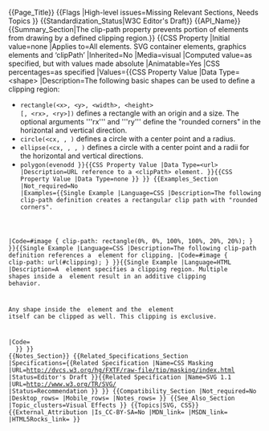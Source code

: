 {{Page_Title}}
{{Flags
|High-level issues=Missing Relevant Sections, Needs Topics
}}
{{Standardization_Status|W3C Editor's Draft}}
{{API_Name}}
{{Summary_Section|The clip-path property prevents portion of elements from drawing by a defined clipping region.}}
{{CSS Property
|Initial value=none
|Applies to=All elements. SVG container elements, graphics elements and ‘clipPath’
|Inherited=No
|Media=visual
|Computed value=as specified, but with <url> values made absolute
|Animatable=Yes
|CSS percentages=as specified
|Values={{CSS Property Value
|Data Type=&lt;shape&gt;
|Description=The following basic shapes can be used to define a clipping region:

* <code>rectangle(&lt;x&gt;, &lt;y&gt;, &lt;width&gt;, &lt;height&gt; [, &lt;rx&gt;, &lt;ry&gt;])</code> defines a rectangle with an origin and a size. The optional arguments '''rx''' and '''ry''' define the "rounded corners" in the horizontal and vertical direction.
* <code>circle(<cx, <cy>, <r>)</code> defines a circle with a center point and a radius.
* <code>ellipse(<cx, <cy>, <rx>, <ry>)</code> defines a circle with a center point and a radii for the horizontal and vertical directions.
* <code>polygon(evenodd
}}{{CSS Property Value
|Data Type=&lt;url&gt;
|Description=URL reference to a &lt;clipPath&gt; element.
}}{{CSS Property Value
|Data Type=none
}}
}}
{{Examples_Section
|Not_required=No
|Examples={{Single Example
|Language=CSS
|Description=The following clip-path definition creates a rectangular clip path with "rounded corners".

|Code=#image {
    clip-path: rectangle(0%, 0%, 100%, 100%, 20%, 20%); 
}
}}{{Single Example
|Language=CSS
|Description=The following clip-path definition references a <clipPath> element for clipping.
|Code=#image {
    clip-path: url(#clipping); 
}
}}{{Single Example
|Language=HTML
|Description=A <clipPath> element specifies a clipping region. Multiple shapes inside a <clipPath> element result in an additive clipping behavior.

Any shape inside the <clipPath> element and the <clipPath> element itself can be clipped as well. This clipping is exclusive.

|Code=<clipPath id="clipping">
    <circle cx="150" cy="150" r="50" />
    <rect x="150" y="150" width="100" height="100" />
</clipPath>
}}
}}
{{Notes_Section}}
{{Related_Specifications_Section
|Specifications={{Related Specification
|Name=CSS Masking
|URL=http://dvcs.w3.org/hg/FXTF/raw-file/tip/masking/index.html
|Status=Editor's Draft
}}{{Related Specification
|Name=SVG 1.1
|URL=http://www.w3.org/TR/SVG/
|Status=Recommendation
}}
}}
{{Compatibility_Section
|Not_required=No
|Desktop_rows=
|Mobile_rows=
|Notes_rows=
}}
{{See_Also_Section
|Topic_clusters=Visual Effects
}}
{{Topics|SVG, CSS}}
{{External_Attribution
|Is_CC-BY-SA=No
|MDN_link=
|MSDN_link=
|HTML5Rocks_link=
}}